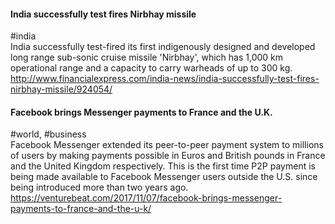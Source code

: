 
#### India successfully test fires Nirbhay missile
#india  
India successfully test-fired its first indigenously designed and developed long range sub-sonic cruise missile 'Nirbhay', which has 1,000 km operational range and a capacity to carry warheads of up to 300 kg.  
http://www.financialexpress.com/india-news/india-successfully-test-fires-nirbhay-missile/924054/

#### Facebook brings Messenger payments to France and the U.K.
#world, #business  
Facebook Messenger extended its peer-to-peer payment system to millions of users by making payments possible in Euros and British pounds in France and the United Kingdom respectively. This is the first time P2P payment is being made available to Facebook Messenger users outside the U.S. since being introduced more than two years ago.  
https://venturebeat.com/2017/11/07/facebook-brings-messenger-payments-to-france-and-the-u-k/
